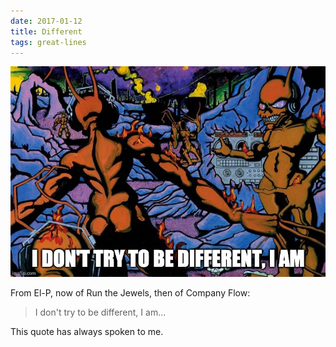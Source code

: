 ```yaml
---
date: 2017-01-12
title: Different
tags: great-lines
---
```



![elp](https://raw.githubusercontent.com/muneer78/muneer78.github.io/master/images/elp.jpeg)


From El-P, now of Run the Jewels, then of Company Flow:
> I don't try to be different, I am...

This quote has always spoken to me.



